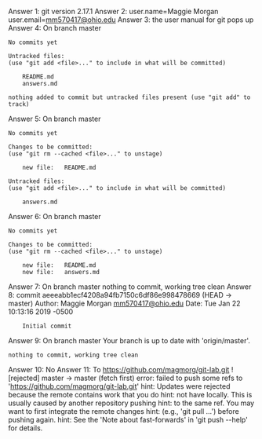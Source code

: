 Answer 1:
	git version 2.17.1
Answer 2:
	user.name=Maggie Morgan
	user.email=mm570417@ohio.edu
Answer 3: 
	the user manual for git pops up
Answer 4:
	On branch master

	No commits yet

	Untracked files:
  	(use "git add <file>..." to include in what will be committed)

		README.md
		answers.md

	nothing added to commit but untracked files present (use "git add" to track)
Answer 5:
	On branch master

	No commits yet

	Changes to be committed:
  	(use "git rm --cached <file>..." to unstage)

		new file:   README.md

	Untracked files:
  	(use "git add <file>..." to include in what will be committed)

		answers.md
Answer 6:
	On branch master

	No commits yet

	Changes to be committed:
  	(use "git rm --cached <file>..." to unstage)

		new file:   README.md
		new file:   answers.md

Answer 7:
	On branch master
	nothing to commit, working tree clean
Answer 8:
	commit aeeeabb1ecf4208a94fb7150c6df86e998478669 (HEAD -> master)
	Author: Maggie Morgan <mm570417@ohio.edu>
	Date:   Tue Jan 22 10:13:16 2019 -0500

    	Initial commit
Answer 9:
	On branch master
	Your branch is up to date with 'origin/master'.

	nothing to commit, working tree clean
Answer 10:
	No
Answer 11:
	To https://github.com/magmorg/git-lab.git
 	! [rejected]        master -> master (fetch first)
	error: failed to push some refs to 'https://github.com/magmorg/git-lab.git'
	hint: Updates were rejected because the remote contains work that you do
	hint: not have locally. This is usually caused by another repository pushing
	hint: to the same ref. You may want to first integrate the remote changes
	hint: (e.g., 'git pull ...') before pushing again.
	hint: See the 'Note about fast-forwards' in 'git push --help' for details.
